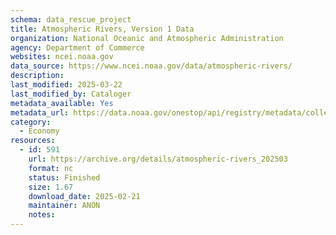 ```yaml
---
schema: data_rescue_project 
title: Atmospheric Rivers, Version 1 Data
organization: National Oceanic and Atmospheric Administration
agency: Department of Commerce
websites: ncei.noaa.gov
data_source: https://www.ncei.noaa.gov/data/atmospheric-rivers/
description: 
last_modified: 2025-03-22
last_modified_by: Cataloger
metadata_available: Yes
metadata_url: https://data.noaa.gov/onestop/api/registry/metadata/collection/unknown/6e653267-5666-4fc4-9aee-9c8e096e0c21/raw/xml
category:
  - Economy
resources:
  - id: 591
    url: https://archive.org/details/atmospheric-rivers_202503
    format: nc
    status: Finished
    size: 1.67
    download_date: 2025-02-21
    maintainer: ANON
    notes: 
---
```

